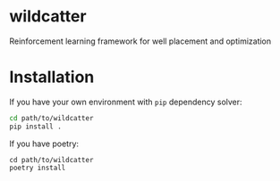 # wildcatter
Reinforcement learning framework for well placement and optimization

# Installation

If you have your own environment with `pip` dependency solver:

```bash
cd path/to/wildcatter
pip install .
```

If you have poetry:

```shell
cd path/to/wildcatter
poetry install 
```